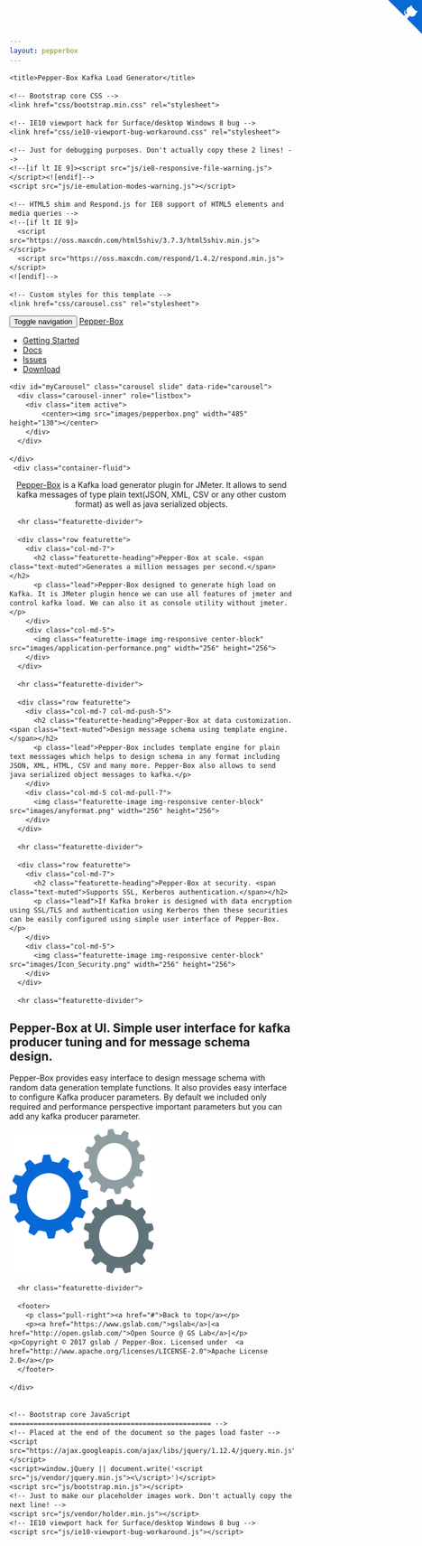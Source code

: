 ```yaml
---
layout: pepperbox
---
```

<!DOCTYPE html>
<html lang="en">
  <head>
    <meta charset="utf-8">
    <meta http-equiv="X-UA-Compatible" content="IE=edge">
    <meta name="viewport" content="width=device-width, initial-scale=1">
    <meta name="description" content="">
    <meta name="author" content="">
    <link rel="icon" href="images/pepperbox.ico">

    <title>Pepper-Box Kafka Load Generator</title>

    <!-- Bootstrap core CSS -->
    <link href="css/bootstrap.min.css" rel="stylesheet">

    <!-- IE10 viewport hack for Surface/desktop Windows 8 bug -->
    <link href="css/ie10-viewport-bug-workaround.css" rel="stylesheet">

    <!-- Just for debugging purposes. Don't actually copy these 2 lines! -->
    <!--[if lt IE 9]><script src="js/ie8-responsive-file-warning.js"></script><![endif]-->
    <script src="js/ie-emulation-modes-warning.js"></script>

    <!-- HTML5 shim and Respond.js for IE8 support of HTML5 elements and media queries -->
    <!--[if lt IE 9]>
      <script src="https://oss.maxcdn.com/html5shiv/3.7.3/html5shiv.min.js"></script>
      <script src="https://oss.maxcdn.com/respond/1.4.2/respond.min.js"></script>
    <![endif]-->

    <!-- Custom styles for this template -->
    <link href="css/carousel.css" rel="stylesheet">
  </head>
<!-- NAVBAR
================================================== -->
  <body>
    <div class="navbar-wrapper">
        <nav class="navbar navbar-default navbar-static-top nav-pepper">
          <div class="container">
            <div class="navbar-header">
              <button type="button" class="navbar-toggle collapsed" data-toggle="collapse" data-target="#navbar" aria-expanded="false" aria-controls="navbar">
                <span class="sr-only">Toggle navigation</span>
                <span class="icon-bar"></span>
                <span class="icon-bar"></span>
                <span class="icon-bar"></span>
              </button>
              <a class="navbar-brand" href="#">Pepper-Box</a>
            </div>
            <div id="navbar" class="navbar-collapse collapse">
              <ul class="nav navbar-nav">
                <li ><a href="https://github.com/GSLabDev/pepper-box">Getting Started</a></li>
                <li><a href="https://github.com/GSLabDev/pepper-box/wiki">Docs</a></li>
                <li><a href="https://github.com/GSLabDev/pepper-box/issues">Issues</a></li>
                <li >
                  <a href="https://github.com/GSLabDev/pepper-box/releases" >Download</a>
                </li>
              </ul>
            </div>
          </div>
          <a href="https://github.com/GSLabDev/pepper-box" class="github-corner"><svg width="60" height="60" viewBox="0 0 250 250" style="fill:#086ad5; color:#fff; position: fixed; top: 0; border: 0; right: 0;"><path d="M0,0 L115,115 L130,115 L142,142 L250,250 L250,0 Z"></path><path d="M128.3,109.0 C113.8,99.7 119.0,89.6 119.0,89.6 C122.0,82.7 120.5,78.6 120.5,78.6 C119.2,72.0 123.4,76.3 123.4,76.3 C127.3,80.9 125.5,87.3 125.5,87.3 C122.9,97.6 130.6,101.9 134.4,103.2" fill="currentColor" style="transform-origin: 130px 106px;" class="octo-arm"></path><path d="M115.0,115.0 C114.9,115.1 118.7,116.5 119.8,115.4 L133.7,101.6 C136.9,99.2 139.9,98.4 142.2,98.6 C133.8,88.0 127.5,74.4 143.8,58.0 C148.5,53.4 154.0,51.2 159.7,51.0 C160.3,49.4 163.2,43.6 171.4,40.1 C171.4,40.1 176.1,42.5 178.8,56.2 C183.1,58.6 187.2,61.8 190.9,65.4 C194.5,69.0 197.7,73.2 200.1,77.6 C213.8,80.2 216.3,84.9 216.3,84.9 C212.7,93.1 206.9,96.0 205.4,96.6 C205.1,102.4 203.0,107.8 198.3,112.5 C181.9,128.9 168.3,122.5 157.7,114.1 C157.9,116.9 156.7,120.9 152.7,124.9 L141.0,136.5 C139.8,137.7 141.6,141.9 141.8,141.8 Z" fill="currentColor" class="octo-body"></path></svg></a><style>.github-corner:hover .octo-arm{animation:octocat-wave 560ms ease-in-out}@keyframes octocat-wave{0%,100%{transform:rotate(0)}20%,60%{transform:rotate(-25deg)}40%,80%{transform:rotate(10deg)}}@media (max-width:500px){.github-corner:hover .octo-arm{animation:none}.github-corner .octo-arm{animation:octocat-wave 560ms ease-in-out}}</style>
        </nav>
    </div>

    <div id="myCarousel" class="carousel slide" data-ride="carousel">
      <div class="carousel-inner" role="listbox">
        <div class="item active">
            <center><img src="images/pepperbox.png" width="485" height="130"></center>
        </div>
      </div>
       
    </div>
     <div class="container-fluid">
  <div class="row text-center">
     <div class="col-md-12">
          <center><p class="lead"><a href="https://github.com/GSLabDev/pepper-box">Pepper-Box</a> 
    <span>is a Kafka load generator plugin for JMeter. It allows to send kafka messages of type plain text(JSON, XML, CSV or any other custom format) as well as java serialized objects.</span>
    </p></center>
      </div>
  </div>
</div> 
    <div class="container marketing">

      <hr class="featurette-divider">

      <div class="row featurette">
        <div class="col-md-7">
          <h2 class="featurette-heading">Pepper-Box at scale. <span class="text-muted">Generates a million messages per second.</span></h2>
          <p class="lead">Pepper-Box designed to generate high load on Kafka. It is JMeter plugin hence we can use all features of jmeter and control kafka load. We can also it as console utility without jmeter.</p>
        </div>
        <div class="col-md-5">
          <img class="featurette-image img-responsive center-block" src="images/application-performance.png" width="256" height="256">
        </div>
      </div>

      <hr class="featurette-divider">

      <div class="row featurette">
        <div class="col-md-7 col-md-push-5">
          <h2 class="featurette-heading">Pepper-Box at data customization. <span class="text-muted">Design message schema using template engine.</span></h2>
          <p class="lead">Pepper-Box includes template engine for plain text messsages which helps to design schema in any format including JSON, XML, HTML, CSV and many more. Pepper-Box also allows to send java serialized object messages to kafka.</p>
        </div>
        <div class="col-md-5 col-md-pull-7">
          <img class="featurette-image img-responsive center-block" src="images/anyformat.png" width="256" height="256">
        </div>
      </div>

      <hr class="featurette-divider">

      <div class="row featurette">
        <div class="col-md-7">
          <h2 class="featurette-heading">Pepper-Box at security. <span class="text-muted">Supports SSL, Kerberos authentication.</span></h2>
          <p class="lead">If Kafka broker is designed with data encryption using SSL/TLS and authentication using Kerberos then these securities can be easily configured using simple user interface of Pepper-Box.</p>
        </div>
        <div class="col-md-5">
          <img class="featurette-image img-responsive center-block" src="images/Icon_Security.png" width="256" height="256">
        </div>
      </div>

      <hr class="featurette-divider">

 <div class="row featurette">
        <div class="col-md-7 col-md-push-5">
          <h2 class="featurette-heading">Pepper-Box at UI. <span class="text-muted">Simple user interface for kafka producer tuning and for message schema design.</span></h2>
          <p class="lead">Pepper-Box provides easy interface to design message schema with random data generation template functions. It also provides easy interface to configure Kafka producer parameters. By default we included only required and performance perspective important parameters but you can add any kafka producer parameter.</p>
        </div>
        <div class="col-md-5 col-md-pull-7">
          <img class="featurette-image img-responsive center-block" src="images/tune-performance.png" width="256" height="256">
        </div>
      </div>

      <hr class="featurette-divider">

      <footer>
        <p class="pull-right"><a href="#">Back to top</a></p>
        <p><a href="https://www.gslab.com/">gslab</a>|<a href="http://open.gslab.com/">Open Source @ GS Lab</a>|</p><p>Copyright © 2017 gslab / Pepper-Box. Licensed under  <a href="http://www.apache.org/licenses/LICENSE-2.0">Apache License 2.0</a></p>
      </footer>

    </div>


    <!-- Bootstrap core JavaScript
    ================================================== -->
    <!-- Placed at the end of the document so the pages load faster -->
    <script src="https://ajax.googleapis.com/ajax/libs/jquery/1.12.4/jquery.min.js"></script>
    <script>window.jQuery || document.write('<script src="js/vendor/jquery.min.js"><\/script>')</script>
    <script src="js/bootstrap.min.js"></script>
    <!-- Just to make our placeholder images work. Don't actually copy the next line! -->
    <script src="js/vendor/holder.min.js"></script>
    <!-- IE10 viewport hack for Surface/desktop Windows 8 bug -->
    <script src="js/ie10-viewport-bug-workaround.js"></script>
  </body>
</html>
